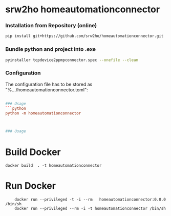 # srw2ho homeautomationconnector

### Installation from Repository (online)
```bash
pip install git+https://github.com/srw2ho/homeautomationconnector.git
```

### Bundle python and project into .exe
```bash
pyinstaller tcpdevice2ppmpconnector.spec --onefile --clean
```

### Configuration
The configuration file has to be stored as "%.../homeautomationconnector.toml":
```toml

### Usage
```python
python -m homeautomationconnector



### Usage

```

# Build Docker
    docker build  . -t homeautomationconnector
    
# Run Docker
        docker run --privileged -t -i --rm   homeautomationconnector:0.0.0 /bin/sh
        docker run --privileged --rm -i -t homeautomationconnector /bin/sh